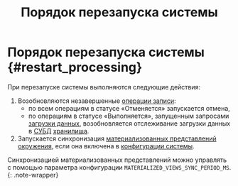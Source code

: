 ﻿---
layout: default
title: Порядок перезапуска системы
nav_order: 6
parent: Связи с другими системами и компонентами
grand_parent: Обзор понятий, компонентов и связей
has_children: false
has_toc: false
---

# Порядок перезапуска системы {#restart_processing}

При перезапуске системы выполняются следующие действия:
1. Возобновляются незавершенные [операции записи](../../main_concepts/write_operation/write_operation.md): 
   * по всем операциям в статусе «Отменяется» запускается отмена,
   * по операциям в статусе «Выполняется», запущенным запросами 
   [загрузки данных](../../../working_with_system/data_upload/data_upload.md), возобновляется 
   отслеживание загрузки данных в [СУБД](../../../introduction/supported_DBMS/supported_DBMS.md)
   [хранилища](../../main_concepts/data_storage/data_storage.md).
2. Запускается синхронизация [материализованных представлений](../../main_concepts/materialized_view/materialized_view.md) 
   [окружения](../../main_concepts/environment/environment.md), если она включена в 
   [конфигурации системы](../../../maintenance/configuration/system/system.md).
   
Синхронизацией материализованных представлений можно управлять с помощью параметра конфигурации 
`MATERIALIZED_VIEWS_SYNC_PERIOD_MS`.
{: .note-wrapper}
